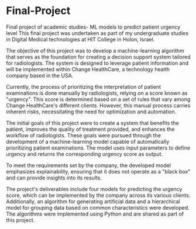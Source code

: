 # Final-Project
Final project of academic studies- ML models to predict patient urgency level 
This final project was undertaken as part of my undergraduate studies in Digital Medical technologies at HIT College in Holon, Israel.

The objective of this project was to develop a machine-learning algorithm that serves as the foundation for creating a decision support system tailored for radiologists. The system is designed to leverage patient information and will be implemented within Change HealthCare, a technology health company based in the USA.

Currently, the process of prioritizing the interpretation of patient examinations is done manually by radiologists, relying on a score known as "urgency". This score is determined based on a set of rules that vary among Change HealthCare's different clients. However, this manual process carries inherent risks, necessitating the need for optimization and automation.

The initial goals of this project were to create a system that benefits the patient, improves the quality of treatment provided, and enhances the workflow of radiologists. These goals were pursued through the development of a machine-learning model capable of automatically prioritizing patient examinations. The model uses input parameters to define urgency and returns the corresponding urgency score as output.

To meet the requirements set by the company, the developed model emphasizes explainability, ensuring that it does not operate as a "black box" and can provide insights into its results.

The project's deliverables include four models for predicting the urgency score, which can be implemented by the company across its various clients. Additionally, an algorithm for generating artificial data and a hierarchical model for grouping data based on common characteristics were developed.
The algorithms were implemented using Python and are shared as part of this project.
